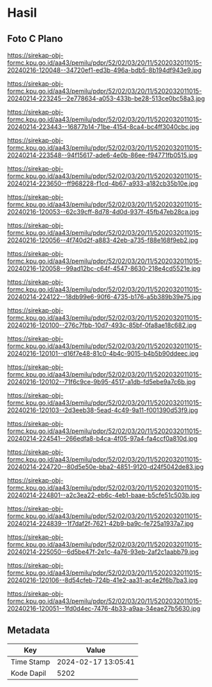 # Hasil

## Foto C Plano

https://sirekap-obj-formc.kpu.go.id/aa43/pemilu/pdpr/52/02/03/20/11/5202032011015-20240216-120048--34720ef1-ed3b-496a-bdb5-8b194df943e9.jpg

https://sirekap-obj-formc.kpu.go.id/aa43/pemilu/pdpr/52/02/03/20/11/5202032011015-20240214-223245--2e778634-a053-433b-be28-513ce0bc58a3.jpg

https://sirekap-obj-formc.kpu.go.id/aa43/pemilu/pdpr/52/02/03/20/11/5202032011015-20240214-223443--16877b14-71be-4154-8ca4-bc4ff3040cbc.jpg

https://sirekap-obj-formc.kpu.go.id/aa43/pemilu/pdpr/52/02/03/20/11/5202032011015-20240214-223548--94f15617-ade6-4e0b-86ee-f94771fb0515.jpg

https://sirekap-obj-formc.kpu.go.id/aa43/pemilu/pdpr/52/02/03/20/11/5202032011015-20240214-223650--ff968228-f1cd-4b67-a933-a182cb35b10e.jpg

https://sirekap-obj-formc.kpu.go.id/aa43/pemilu/pdpr/52/02/03/20/11/5202032011015-20240216-120053--62c39cff-8d78-4d0d-937f-45fb47eb28ca.jpg

https://sirekap-obj-formc.kpu.go.id/aa43/pemilu/pdpr/52/02/03/20/11/5202032011015-20240216-120056--4f740d2f-a883-42eb-a735-f88e168f9eb2.jpg

https://sirekap-obj-formc.kpu.go.id/aa43/pemilu/pdpr/52/02/03/20/11/5202032011015-20240216-120058--99ad12bc-c64f-4547-8630-218e4cd5521e.jpg

https://sirekap-obj-formc.kpu.go.id/aa43/pemilu/pdpr/52/02/03/20/11/5202032011015-20240214-224122--18db99e6-90f6-4735-b176-a5b389b39e75.jpg

https://sirekap-obj-formc.kpu.go.id/aa43/pemilu/pdpr/52/02/03/20/11/5202032011015-20240216-120100--276c7fbb-10d7-493c-85bf-0fa8ae18c682.jpg

https://sirekap-obj-formc.kpu.go.id/aa43/pemilu/pdpr/52/02/03/20/11/5202032011015-20240216-120101--d16f7e48-81c0-4b4c-9015-b4b5b90ddeec.jpg

https://sirekap-obj-formc.kpu.go.id/aa43/pemilu/pdpr/52/02/03/20/11/5202032011015-20240216-120102--71f6c9ce-9b95-4517-a1db-fd5ebe9a7c6b.jpg

https://sirekap-obj-formc.kpu.go.id/aa43/pemilu/pdpr/52/02/03/20/11/5202032011015-20240216-120103--2d3eeb38-5ead-4c49-9a11-f001390d53f9.jpg

https://sirekap-obj-formc.kpu.go.id/aa43/pemilu/pdpr/52/02/03/20/11/5202032011015-20240214-224541--266edfa8-b4ca-4f05-97a4-fa4ccf0a810d.jpg

https://sirekap-obj-formc.kpu.go.id/aa43/pemilu/pdpr/52/02/03/20/11/5202032011015-20240214-224720--80d5e50e-bba2-4851-9120-d24f5042de83.jpg

https://sirekap-obj-formc.kpu.go.id/aa43/pemilu/pdpr/52/02/03/20/11/5202032011015-20240214-224801--a2c3ea22-eb6c-4eb1-baae-b5cfe51c503b.jpg

https://sirekap-obj-formc.kpu.go.id/aa43/pemilu/pdpr/52/02/03/20/11/5202032011015-20240214-224839--1f7daf2f-7621-42b9-ba9c-fe725a1937a7.jpg

https://sirekap-obj-formc.kpu.go.id/aa43/pemilu/pdpr/52/02/03/20/11/5202032011015-20240214-225050--6d5be47f-2e1c-4a76-93eb-2af2c1aabb79.jpg

https://sirekap-obj-formc.kpu.go.id/aa43/pemilu/pdpr/52/02/03/20/11/5202032011015-20240216-120106--8d54cfeb-724b-41e2-aa31-ac4e2f6b7ba3.jpg

https://sirekap-obj-formc.kpu.go.id/aa43/pemilu/pdpr/52/02/03/20/11/5202032011015-20240216-120051--1fd0d4ec-7476-4b33-a9aa-34eae27b5630.jpg


## Metadata

| Key        | Value               |
| ---------- | ------------------- |
| Time Stamp | 2024-02-17 13:05:41 |
| Kode Dapil | 5202                |



